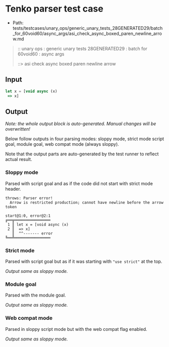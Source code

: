 # Tenko parser test case

- Path: tests/testcases/unary_ops/generic_unary_tests_28GENERATED29/batch_for_60void60/async_args/asi_check_async_boxed_paren_newline_arrow.md

> :: unary ops : generic unary tests 28GENERATED29 : batch for 60void60 : async args
>
> ::> asi check async boxed paren newline arrow

## Input

`````js
let x = [void async (x) 
 => x]
`````

## Output

_Note: the whole output block is auto-generated. Manual changes will be overwritten!_

Below follow outputs in four parsing modes: sloppy mode, strict mode script goal, module goal, web compat mode (always sloppy).

Note that the output parts are auto-generated by the test runner to reflect actual result.

### Sloppy mode

Parsed with script goal and as if the code did not start with strict mode header.

`````
throws: Parser error!
  Arrow is restricted production; cannot have newline before the arrow token

start@1:0, error@2:1
╔══╦════════════════
 1 ║ let x = [void async (x)
 2 ║  => x]
   ║  ^^------- error
╚══╩════════════════

`````

### Strict mode

Parsed with script goal but as if it was starting with `"use strict"` at the top.

_Output same as sloppy mode._

### Module goal

Parsed with the module goal.

_Output same as sloppy mode._

### Web compat mode

Parsed in sloppy script mode but with the web compat flag enabled.

_Output same as sloppy mode._
